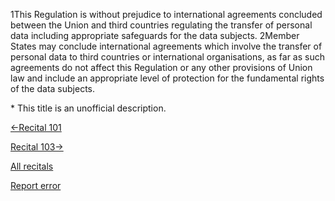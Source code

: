 
1This Regulation is without prejudice to international agreements concluded between the Union and third countries regulating the transfer of personal data including appropriate safeguards for the data subjects. 2Member States may conclude international agreements which involve the transfer of personal data to third countries or international organisations, as far as such agreements do not affect this Regulation or any other provisions of Union law and include an appropriate level of protection for the fundamental rights of the data subjects.


\* This title is an unofficial description.




[←Recital 101](https://gdpr-info.eu/recitals/no-101/ "101 - General Principles for International Data Transfers")


[Recital 103→](https://gdpr-info.eu/recitals/no-103/ "103 - Appropriate Level of Data Protection Based on an Adequacy Decision")


[All recitals](https://gdpr-info.eu/recitals/)

[Report error](https://gdpr-info.eu/gf/?TB_iframe=true&height=306 "Your message")

